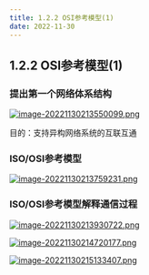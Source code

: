 ```yaml
---
title: 1.2.2 OSI参考模型(1)
date: 2022-11-30
---
```

## 1.2.2 OSI参考模型(1)

### 提出第一个网络体系结构

[![image-20221130213550099.png](https://i.postimg.cc/GpdkpTKf/image-20221130213550099.png)](https://postimg.cc/JsYy6n93)

目的：支持异构网络系统的互联互通

### ISO/OSI参考模型

[![image-20221130213759231.png](https://i.postimg.cc/cCg3zR1v/image-20221130213759231.png)](https://postimg.cc/0KvrMJwv)

### ISO/OSI参考模型解释通信过程

[![image-20221130213930722.png](https://i.postimg.cc/05Dp1qpj/image-20221130213930722.png)](https://postimg.cc/w3xtDZ4Y)

[![image-20221130214720177.png](https://i.postimg.cc/YC9G0cm1/image-20221130214720177.png)](https://postimg.cc/HVqsvhzx)

[![image-20221130215133407.png](https://i.postimg.cc/tJkJRDqS/image-20221130215133407.png)](https://postimg.cc/WqDTXGJg)
